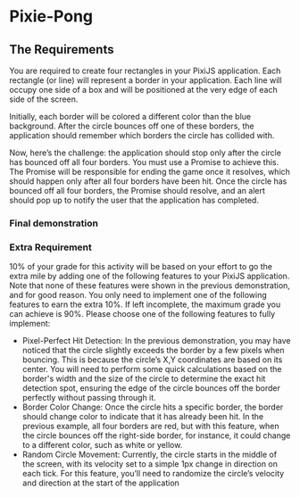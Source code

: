 # Pixie-Pong
## The Requirements

You are required to create four rectangles in your PixiJS application. Each rectangle (or line) will represent a border in your application. Each line will occupy one side of a box and will be positioned at the very edge of each side of the screen.

Initially, each border will be colored a different color than the blue background. After the circle bounces off one of these borders, the application should remember which borders the circle has collided with.

Now, here’s the challenge: the application should stop only after the circle has bounced off all four borders. You must use a Promise to achieve this. The Promise will be responsible for ending the game once it resolves, which should happen only after all four borders have been hit. Once the circle has bounced off all four borders, the Promise should resolve, and an alert should pop up to notify the user that the application has completed.

### Final demonstration

### Extra Requirement
10% of your grade for this activity will be based on your effort to go the extra mile by adding one of the following features to your PixiJS application. Note that none of these features were shown in the previous demonstration, and for good reason. You only need to implement one of the following features to earn the extra 10%. If left incomplete, the maximum grade you can achieve is 90%. Please choose one of the following features to fully implement:

* Pixel-Perfect Hit Detection: In the previous demonstration, you may have noticed that the circle slightly exceeds the border by a few pixels when bouncing. This is because the circle’s X,Y coordinates are based on its center. You will need to perform some quick calculations based on the border's width and the size of the circle to determine the exact hit detection spot, ensuring the edge of the circle bounces off the border perfectly without passing through it.
* Border Color Change: Once the circle hits a specific border, the border should change color to indicate that it has already been hit. In the previous example, all four borders are red, but with this feature, when the circle bounces off the right-side border, for instance, it could change to a different color, such as white or yellow.
* Random Circle Movement: Currently, the circle starts in the middle of the screen, with its velocity set to a simple 1px change in direction on each tick. For this feature, you’ll need to randomize the circle’s velocity and direction at the start of the application
